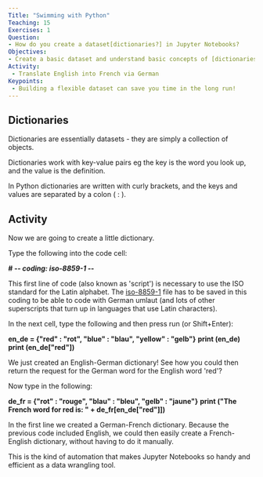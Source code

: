 ```yaml
---
Title: "Swimming with Python"
Teaching: 15
Exercises: 1
Question:
- How do you create a dataset[dictionaries?] in Jupyter Notebooks?
Objectives:
- Create a basic dataset and understand basic concepts of [dictionaries]***
Activity:
 - Translate English into French via German
Keypoints:
 - Building a flexible dataset can save you time in the long run!
---
```


## Dictionaries

Dictionaries are essentially datasets - they are simply a collection of objects.

Dictionaries work with key-value pairs eg the key is the word you look up, and the value is the definition. 

In Python dictionaries are written with curly brackets, and the keys and values are separated by a colon ( : ).

## Activity

Now we are going to create a little dictionary. 

Type the following into the code cell:

  **# -*- coding: iso-8859-1 -*-** 

This first line of code (also known as 'script') is necessary to use the ISO standard for the Latin alphabet. The [iso-8859-1](https://en.wikipedia.org/wiki/ISO/IEC_8859-1) file has to be saved in this coding to be able to code with German umlaut (and lots of other superscripts that turn up in languages that use Latin characters).

In the next cell, type the following and then press run (or Shift+Enter):

  **en_de = {"red" : "rot", "blue" : "blau", "yellow" : "gelb"}**
  **print (en_de)**
  **print (en_de["red"])**
  
We just created an English-German dictionary! See how you could then return the request for the German word for the English word 'red'?

Now type in the following:

  **de_fr = {"rot" : "rouge", "blau" : "bleu", "gelb" : "jaune"}**
  **print ("The French word for red is: " + de_fr[en_de["red"]])**
 
In the first line we created a German-French dictionary. Because the previous code included English, we could then easily create a French-English dictionary, without having to do it manually. 

This is the kind of automation that makes Jupyter Notebooks so handy and efficient as a data wrangling tool. 
